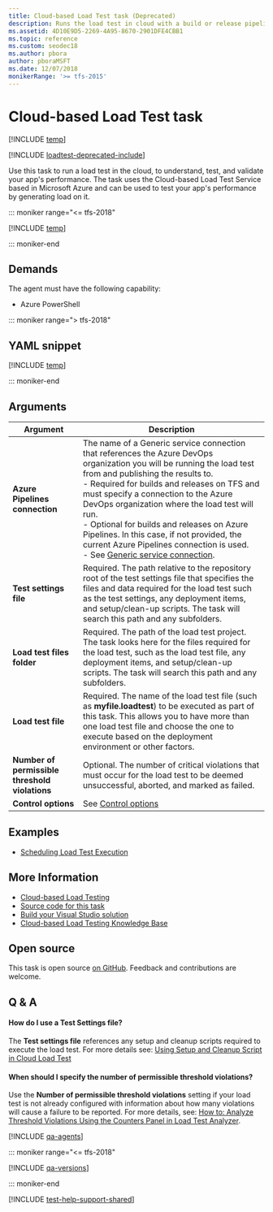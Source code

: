 ```yaml
---
title: Cloud-based Load Test task (Deprecated)
description: Runs the load test in cloud with a build or release pipeline with Azure Pipelines to integrate cloud-based load tests into your build and release pipelines
ms.assetid: 4D10E9D5-2269-4A95-8670-2901DFE4CBB1
ms.topic: reference
ms.custom: seodec18
ms.author: pbora
author: pboraMSFT
ms.date: 12/07/2018
monikerRange: '>= tfs-2015'
---
```


# Cloud-based Load Test task

[!INCLUDE [temp](../../includes/version-tfs-2015-rtm.md)]

[!INCLUDE [loadtest-deprecated-include](../../../test/includes/loadtest-deprecated-include.md)]

Use this task to run a load test in the cloud, to understand, test, and validate your app's performance.
The task uses the Cloud-based Load Test Service based in
Microsoft Azure and can be used to test your app's
performance by generating load on it.

::: moniker range="<= tfs-2018"

[!INCLUDE [temp](../../includes/concept-rename-note.md)]

::: moniker-end

## Demands

The agent must have the following capability:

- Azure PowerShell

::: moniker range="> tfs-2018"

## YAML snippet

[!INCLUDE [temp](../includes/yaml/RunLoadTestV1.md)]

::: moniker-end

## Arguments

| Argument                                       | Description                                                                                                                                                                                                                                                                                                                                                                                                                                                                                                                      |
| ---------------------------------------------- | -------------------------------------------------------------------------------------------------------------------------------------------------------------------------------------------------------------------------------------------------------------------------------------------------------------------------------------------------------------------------------------------------------------------------------------------------------------------------------------------------------------------------------- |
| **Azure Pipelines connection**                 | The name of a Generic service connection that references the Azure DevOps organization you will be running the load test from and publishing the results to.<br />- Required for builds and releases on TFS and must specify a connection to the Azure DevOps organization where the load test will run.<br />- Optional for builds and releases on Azure Pipelines. In this case, if not provided, the current Azure Pipelines connection is used.<br />- See [Generic service connection](../../library/service-endpoints.md). |
| **Test settings file**                         | Required. The path relative to the repository root of the test settings file that specifies the files and data required for the load test such as the test settings, any deployment items, and setup/clean-up scripts. The task will search this path and any subfolders.                                                                                                                                                                                                                                                        |
| **Load test files folder**                     | Required. The path of the load test project. The task looks here for the files required for the load test, such as the load test file, any deployment items, and setup/clean-up scripts. The task will search this path and any subfolders.                                                                                                                                                                                                                                                                                      |
| **Load test file**                             | Required. The name of the load test file (such as **myfile.loadtest**) to be executed as part of this task. This allows you to have more than one load test file and choose the one to execute based on the deployment environment or other factors.                                                                                                                                                                                                                                                                             |
| **Number of permissible threshold violations** | Optional. The number of critical violations that must occur for the load test to be deemed unsuccessful, aborted, and marked as failed.                                                                                                                                                                                                                                                                                                                                                                                          |
| **Control options**                            | See [Control options](../../process/tasks.md#controloptions)                                                                                                                                                                                                                                                                                                                                                                                                                                                                     |

## Examples

- [Scheduling Load Test Execution](https://devblogs.microsoft.com/devops/scheduling-load-test-execution/)

## More Information

- [Cloud-based Load Testing](https://visualstudio.microsoft.com/features/vso-cloud-load-testing-vs)
- [Source code for this task](https://github.com/Microsoft/vso-agent-tasks/blob/master/Tasks/RunLoadTestV1)
- [Build your Visual Studio solution](../../apps/windows/dot-net.md)
- [Cloud-based Load Testing Knowledge Base](https://blogs.msdn.microsoft.com/devops/?s=clt)

## Open source

This task is open source [on GitHub](https://github.com/Microsoft/azure-pipelines-tasks). Feedback and contributions are welcome.

## Q & A

<!-- BEGINSECTION class="md-qanda" -->

#### How do I use a Test Settings file?

The **Test settings file** references any setup and cleanup
scripts required to execute the load test. For more details see:
[Using Setup and Cleanup Script in Cloud Load Test](https://devblogs.microsoft.com/devops/using-setup-and-cleanup-script-in-cloud-load-test/)

#### When should I specify the number of permissible threshold violations?

Use the **Number of permissible threshold violations**
setting if your load test is not already configured
with information about how many violations will cause
a failure to be reported. For more details, see:
[How to: Analyze Threshold Violations Using the Counters Panel in Load Test Analyzer](https://msdn.microsoft.com/library/ff426917.aspx).

[!INCLUDE [qa-agents](../../includes/qa-agents.md)]

::: moniker range="<= tfs-2018"

[!INCLUDE [qa-versions](../../includes/qa-versions.md)]

::: moniker-end

<!-- ENDSECTION -->

[!INCLUDE [test-help-support-shared](../../includes/test-help-support-shared.md)]
